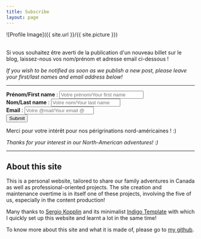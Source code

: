 ```yaml
---
title: Subscribe
layout: page
---
```

![Profile Image]({{ site.url }}/{{ site.picture }})
<br>
<br>
<p>Si vous souhaitez être averti de la publication d'un nouveau billet sur le blog, laissez-nous vos nom/prénom et adresse email ci-dessous !</p>
<p><i> If you wish to be notified as soon as we publish a new post, please leave your first/last names and email address below!</i></p>

---
<form method="post" action="/controller.php">
  <b>Prénom/First name</b> : <input type="text" size="25" name="first_name" placeholder="Votre prénom/Your first name">
  <br>
  <b>Nom/Last name</b> : <input type="text" size="20" name="last_name" placeholder="Votre nom/Your last name">
  <br>
  <b>Email</b> : <input type="email" size="20" name="email" placeholder="Votre @mail/Your email @">
  <br>
  <input type="submit" value="Submit" />
</form>

<p>Merci pour votre intérêt pour nos périgrinations nord-américaines ! :) </p>
<p><i>Thanks for your interest in our North-American adventures! :) </i></p>

---
<h2>About this site</h2>
<p>This is a personal website, tailored to share our family adventures in Canada as well as professional-oriented projects. The site creation and maintenance overtime is in itself one of these projects, involving the five of us, especially in the content production!</p>

<p>Many thanks to <a href="https://github.com/sergiokopplin/">Sergio Kopplin</a> and its minimalist <a href="https://github.com/sergiokopplin/indigo">Indigo Template</a> with which I quickly set up this website and learnt a lot in the same time!

To know more about this site and what it is made of, please go to <a href="https://github.com/flelain">my github</a>.
